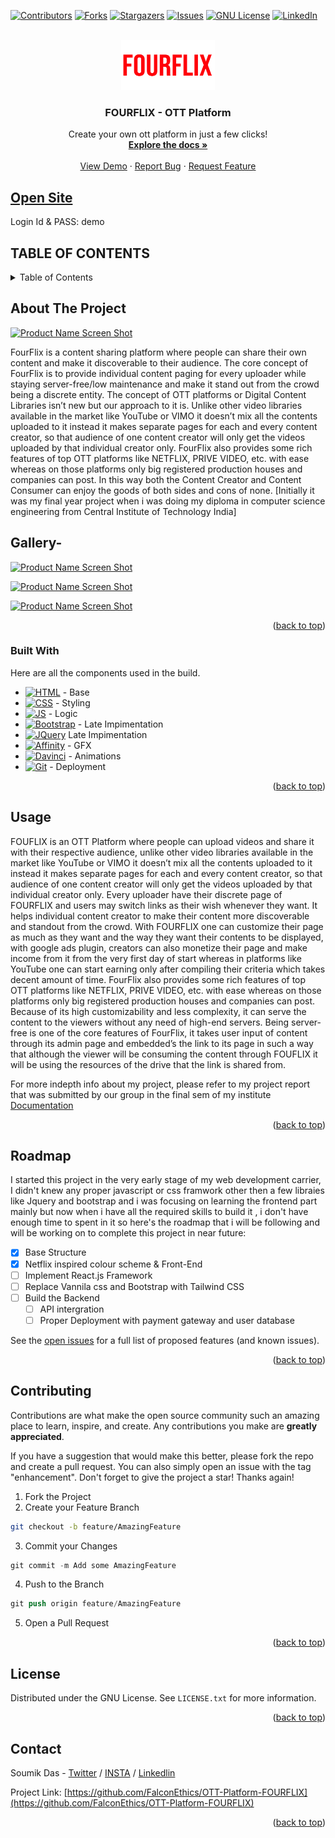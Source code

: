 <a name="readme-top"></a>
[![Contributors][contributors-shield]][contributors-url]
[![Forks][forks-shield]][forks-url]
[![Stargazers][stars-shield]][stars-url]
[![Issues][issues-shield]][issues-url]
[![GNU License][license-shield]][license-url]
[![LinkedIn][linkedin-shield]][linkedin-url]


<!-- PROJECT LOGO -->
<br />
<div align="center">
  <a href="https://github.com/FalconEthics/OTT-Platform-FOURFLIX">
    <img src="./images/logo.png" alt="Logo" width="150" height="80">
  </a>

  <h3 align="center">FOURFLIX - OTT Platform</h3>

  <p align="center">
    Create your own ott platform in just a few clicks!
    <br />
    <a href="https://github.com/FalconEthics/OTT-Platform-FOURFLIX"><strong>Explore the docs »</strong></a>
    <br />
    <br />
    <a href="https://falconethics.github.io/OTT-Platform-FOURFLIX/login.html">View Demo</a>
    ·
    <a href="https://github.com/FalconEthics/OTT-Platform-FOURFLIX/issues">Report Bug</a>
    ·
    <a href="https://github.com/FalconEthics/OTT-Platform-FOURFLIX/issues">Request Feature</a>
  </p>
</div>

## <a href="https://falconethics.github.io/OTT-Platform-FOURFLIX/login.html">Open Site</a>
Login Id & PASS: demo

## TABLE OF CONTENTS
<details>
  <summary>Table of Contents</summary>
  <ol>
    <li>
      <a href="#about-the-project">About The Project</a>
      <ul>
        <li><a href="#built-with">Built With</a></li>
      </ul>
    </li>
    <li><a href="#usage">Usage</a></li>
    <li><a href="#roadmap">Roadmap</a></li>
    <li><a href="#contributing">Contributing</a></li>
    <li><a href="#license">License</a></li>
    <li><a href="#contact">Contact</a></li>
    <li><a href="#acknowledgments">Acknowledgments</a></li>
  </ol>
</details>



<!-- ABOUT THE PROJECT -->
## About The Project

[![Product Name Screen Shot][product-screenshot]](https://github.com/FalconEthics/OTT-Platform-FOURFLIX)

FourFlix is a content sharing platform where people can share their own content and make it discoverable to their audience. The core concept of FourFlix is to provide individual content paging for every uploader while staying server-free/low maintenance and make it stand out from the crowd being a discrete entity. The concept of OTT platforms or Digital Content Libraries isn’t new but our approach to it is. Unlike other video libraries available in the market like YouTube or VIMO it doesn’t mix all the contents uploaded to it instead it makes separate pages for each and every content creator, so that audience of one content creator will only get the videos uploaded by that individual creator only. FourFlix also provides some rich features of top OTT platforms like NETFLIX, PRIVE VIDEO, etc. with ease whereas on those platforms only big registered production houses and companies can post. In this way both the Content Creator and Content Consumer can enjoy the goods of both sides and cons of none. [Initially it was my final year project when i was doing my diploma in computer science engineering from Central Institute of Technology India] 



## Gallery- 

[![Product Name Screen Shot][product-screenshot2]](https://github.com/FalconEthics/OTT-Platform-FOURFLIX)

[![Product Name Screen Shot][product-screenshot3]](https://github.com/FalconEthics/OTT-Platform-FOURFLIX)

[![Product Name Screen Shot][product-screenshot4]](https://github.com/FalconEthics/OTT-Platform-FOURFLIX)

<p align="right">(<a href="#readme-top">back to top</a>)</p>



### Built With

Here are all the components used in the build.

* [![HTML][Html.com]][Html-url] - Base
* [![CSS][Css.com]][Css-url] - Styling
* [![JS][Es6.com]][Es6-url] - Logic
* [![Bootstrap][Bootstrap.com]][Bootstrap-url] - Late Impimentation
* [![JQuery][JQuery.com]][JQuery-url] Late Impimentation
* [![Affinity][Affinity.com]][Affinity-url] - GFX
* [![Davinci][Davinci.com]][Davinci-url] - Animations
* [![Git][Git.com]][Git-url] - Deployment

<p align="right">(<a href="#readme-top">back to top</a>)</p>



<!-- USAGE EXAMPLES -->
## Usage

FOUFLIX is an OTT Platform where people can upload videos and share it with their respective audience, unlike other video libraries available in the market like YouTube or VIMO it doesn’t mix all the contents uploaded to it instead it makes separate pages for each and every content creator, so that audience of one content creator will only get the videos uploaded by that individual creator only. Every uploader have their discrete page of FOURFLIX and users may switch links as their wish whenever they want. It helps individual content creator to make their content more discoverable and standout from the crowd. With FOURFLIX one can customize their page as much as they want and the way they want their contents to be displayed, with google ads plugin, creators can also monetize their page and make income from it from the very first day of start whereas in platforms like YouTube one can start earning only after compiling their criteria which takes decent amount of time. FourFlix also provides some rich features of top OTT platforms like NETFLIX, PRIVE VIDEO, etc. with ease whereas on those platforms only big registered production houses and companies can post. Because of its high customizability and less complexity, it can serve the content to the viewers without any need of high-end servers. Being server-free is one of the core features of FourFlix, it takes user input of content through its admin page and embedded’s the link to its page in such a way that although the viewer will be consuming the content through FOUFLIX it will be using the resources of the drive that the link is shared from.

For more indepth info about my project, please refer to my project report that was submitted by our group in the final sem of my institute [Documentation](https://github.com/FalconEthics/OTT-Platform-FOURFLIX/blob/main/ProjectReport.pdf)

<p align="right">(<a href="#readme-top">back to top</a>)</p>



<!-- ROADMAP -->
## Roadmap

I started this project in the very early stage of my web development carrier, I didn't knew any proper javascript or css framwork other then a few libraies like Jquery and bootstrap and i was focusing on learning the frontend part mainly but now when i have all the required skills to build it , i don't have enough time to spent in it so here's the roadmap that i will be following and will be working on to complete this project in near future:

- [x] Base Structure
- [x] Netflix inspired colour scheme & Front-End
- [ ] Implement React.js Framework
- [ ] Replace Vannila css and Bootstrap with Tailwind CSS
- [ ] Build the Backend
    - [ ] API intergration
    - [ ] Proper Deployment with payment gateway and user database

See the [open issues](https://github.com/FalconEthics/OTT-Platform-FOURFLIX/issuess) for a full list of proposed features (and known issues).

<p align="right">(<a href="#readme-top">back to top</a>)</p>



<!-- CONTRIBUTING -->
## Contributing

Contributions are what make the open source community such an amazing place to learn, inspire, and create. Any contributions you make are **greatly appreciated**.

If you have a suggestion that would make this better, please fork the repo and create a pull request. You can also simply open an issue with the tag "enhancement".
Don't forget to give the project a star! Thanks again!

1. Fork the Project
2. Create your Feature Branch 
 ```sh
git checkout -b feature/AmazingFeature
```
3. Commit your Changes 
```s
git commit -m Add some AmazingFeature
```
4. Push to the Branch 
```s
git push origin feature/AmazingFeature
```
5. Open a Pull Request

<p align="right">(<a href="#readme-top">back to top</a>)</p>



<!-- LICENSE -->
## License

Distributed under the GNU License. See `LICENSE.txt` for more information.

<p align="right">(<a href="#readme-top">back to top</a>)</p>



<!-- CONTACT -->
## Contact

Soumik Das - [Twitter](https://twitter.com/SoumikD95642409) / [INSTA](https://www.instagram.com/itz.raaj.das/) / [Linkedlin](https://www.linkedin.com/in/soumik-das-profile/)

Project Link: [https://github.com/FalconEthics/OTT-Platform-FOURFLIX](https://github.com/FalconEthics/OTT-Platform-FOURFLIX)

<p align="right">(<a href="#readme-top">back to top</a>)</p>

<!-- MARKDOWN LINKS & IMAGES -->
<!-- https://www.markdownguide.org/basic-syntax/#reference-style-links -->
[contributors-shield]: https://img.shields.io/github/contributors/FalconEthics/OTT-Platform-FOURFLIX.svg?style=for-the-badge
[contributors-url]: https://github.com/FalconEthics/OTT-Platform-FOURFLIX/graphs/contributors
[forks-shield]: https://img.shields.io/github/forks/FalconEthics/OTT-Platform-FOURFLIX.svg?style=for-the-badge
[forks-url]: https://github.com/FalconEthics/OTT-Platform-FOURFLIX/network/members
[stars-shield]: https://img.shields.io/github/stars/FalconEthics/OTT-Platform-FOURFLIX.svg?style=for-the-badge
[stars-url]: https://github.com/FalconEthics/OTT-Platform-FOURFLIX/stargazers
[issues-shield]: https://img.shields.io/github/issues/FalconEthics/OTT-Platform-FOURFLIX.svg?style=for-the-badge

[issues-url]: https://github.com/FalconEthics/OTT-Platform-FOURFLIX/issues
[license-shield]: https://img.shields.io/github/license/FalconEthics/OTT-Platform-FOURFLIX.svg?style=for-the-badge

[license-url]: https://github.com/FalconEthics/OTT-Platform-FOURFLIX/blob/main/LICENSE
[linkedin-shield]: https://img.shields.io/badge/-LinkedIn-black.svg?style=for-the-badge&logo=linkedin&colorB=555

[linkedin-url]: https://www.linkedin.com/in/soumik-das-profile/

[product-screenshot]: https://raw.githubusercontent.com/FalconEthics/OTT-Platform-FOURFLIX/main/Trinetro_Drone_2022-Sep-03_03-44-30AM-000_CustomizedView26681168714.png
[product-screenshot2]: https://raw.githubusercontent.com/FalconEthics/OTT-Platform-FOURFLIX/main/Trinetro_Drone_2022-Sep-03_04-16-58AM-000_CustomizedView13304029920.png
[product-screenshot3]: https://raw.githubusercontent.com/FalconEthics/OTT-Platform-FOURFLIX/main/Trinetro_Drone_2022-Sep-03_04-18-29AM-000_CustomizedView9151492485.png
[product-screenshot4]: https://raw.githubusercontent.com/FalconEthics/OTT-Platform-FOURFLIX/main/Trinetro_Drone_2022-Sep-03_04-22-00AM-000_CustomizedView12173695879.png
[product-components]: https://raw.githubusercontent.com/FalconEthics/OTT-Platform-FOURFLIX/main/Components.png


[Bootstrap.com]: https://img.shields.io/badge/Bootstrap-563D7C?style=for-the-badge&logo=bootstrap&logoColor=white
[Bootstrap-url]: https://getbootstrap.com
[JQuery.com]: https://img.shields.io/badge/jQuery-0769AD?style=for-the-badge&logo=jquery&logoColor=white
[JQuery-url]: https://jquery.com
[Es6.com]: https://img.shields.io/badge/ECMAScript6-7BDCB5?style=for-the-badge&logo=javascript&logoColor=white
[Es6-url]: https://es6.io/
[Html.com]: https://img.shields.io/badge/HTML5-8ED1FC?style=for-the-badge&logo=H&logoColor=white
[Html-url]: https://html.com/html5/
[Css.com]: https://img.shields.io/badge/Custom_CSS-8ED1FC?style=for-the-badge&logo=C&logoColor=white
[Css-url]: http://css.com/
[Affinity.com]: https://img.shields.io/badge/Affinity_Designer-9900EF?style=for-the-badge&logo=adobe&logoColor=white
[Affinity-url]: https://affinity.serif.com/en-us/
[Davinci.com]: https://img.shields.io/badge/Davinci_Resolve_Studio-0693E3?style=for-the-badge&logo=D&logoColor=white
[Davinci-url]: https://www.blackmagicdesign.com/products/davinciresolve/
[Git.com]: https://img.shields.io/badge/Github_Pages-FF6900?style=for-the-badge&logo=git&logoColor=white
[Git-url]: https://pages.github.com/
